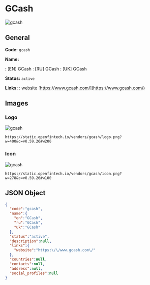 
# GCash 
![gcash](https://static.openfintech.io/vendors/gcash/logo.png?w=400&c=v0.59.26#w200)  

## General 
 
**Code:** `gcash` 
 
**Name:** 
 
:	[EN] GCash 
:	[RU] GCash 
:	[UK] GCash 
 
**Status:** `active` 
 
**Links:** 
: website [https://www.gcash.com/](https://www.gcash.com/) 
 

## Images 

### Logo 
 
![gcash](https://static.openfintech.io/vendors/gcash/logo.png?w=400&c=v0.59.26#w200)  

```
https://static.openfintech.io/vendors/gcash/logo.png?w=400&c=v0.59.26#w200
```  

### Icon 
 
![gcash](https://static.openfintech.io/vendors/gcash/icon.png?w=278&c=v0.59.26#w100)  

```
https://static.openfintech.io/vendors/gcash/icon.png?w=278&c=v0.59.26#w100
```  

## JSON Object 

```json
{
  "code":"gcash",
  "name":{
    "en":"GCash",
    "ru":"GCash",
    "uk":"GCash"
  },
  "status":"active",
  "description":null,
  "links":{
    "website":"https:\/\/www.gcash.com\/"
  },
  "countries":null,
  "contacts":null,
  "address":null,
  "social_profiles":null
}
```  
